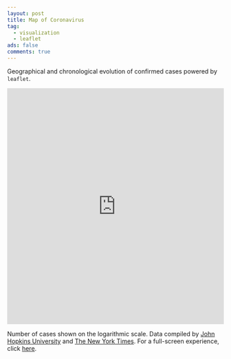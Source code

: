 ```yaml
---
layout: post
title: Map of Coronavirus
tag:
  - visualization
  - leaflet
ads: false
comments: true
---
```


Geographical and chronological evolution of confirmed cases powered by `leaflet`.

<iframe src="https://shawenyao.github.io/R/output/coronavirus/map.html" style="border:none;height:550px;width:100%;" scrolling="no"></iframe>

Number of cases shown on the logarithmic scale. Data compiled by [John Hopkins University](https://github.com/CSSEGISandData/COVID-19/blob/master/csse_covid_19_data/csse_covid_19_time_series/time_series_covid19_confirmed_global.csv) and [The New York Times](https://github.com/nytimes/covid-19-data/blob/master/us-counties.csv). For a full-screen experience, click [here](https://shawenyao.github.io/R/output/coronavirus/map.html).

